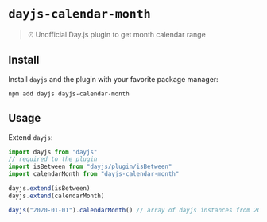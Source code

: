 # `dayjs-calendar-month`

> ⏰ Unofficial Day.js plugin to get month calendar range

## Install

Install `dayjs` and the plugin with your favorite package manager:

```shell
npm add dayjs dayjs-calendar-month
```

## Usage

Extend `dayjs`:

```js
import dayjs from "dayjs"
// required to the plugin
import isBetween from "dayjs/plugin/isBetween"
import calendarMonth from "dayjs-calendar-month"

dayjs.extend(isBetween)
dayjs.extend(calendarMonth)

dayjs("2020-01-01").calendarMonth() // array of dayjs instances from 2019-12-29 to 2020-02-01
```
